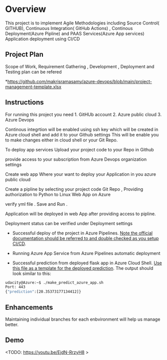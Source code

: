 # Overview

This project is to implement Agile Methodologies including Source Control( GITHUB), Continuous Integration( GitHub Actions) , Continous Deployment(Azure Pipline) and PAAS Services(Azure App services) Application deployment using CI/CD 

## Project Plan

Scope of Work, Requirement Gathering , Development , Deployment and Testing plan can be refered 

*https://github.com/makrisramasamy/azure-devops/blob/main/project-management-template.xlsx

## Instructions

For running this project you need 1. GitHUb account 2. Azure public cloud 3. Azure Devops 

Continous integrtion will be enabled using ssh key which will be created in Azure cloud shell and add it to your Github settings
This will be enable you to make changes either in cloud shell or your Git Repo.

To deploy app services Upload your project code to your Repo in Github

provide access to your subscription from Azure Devops organization settings

Create  web app Where your want to deploy your Application in you azure public cloud

Create a pipline by selecting your project code Git Repo , Providing authorization to Python to Linux Web App on Azure 

verify yml file . Save and Run . 

Application will be deployed in web App after providing access to pipline.

Deployment status can be verified under Deployment settings


* Successful deploy of the project in Azure Pipelines.  [Note the official documentation should be referred to and double checked as you setup CI/CD](https://docs.microsoft.com/en-us/azure/devops/pipelines/ecosystems/python-webapp?view=azure-devops).

* Running Azure App Service from Azure Pipelines automatic deployment

* Successful prediction from deployed flask app in Azure Cloud Shell.  [Use this file as a template for the deployed prediction](https://github.com/udacity/nd082-Azure-Cloud-DevOps-Starter-Code/blob/master/C2-AgileDevelopmentwithAzure/project/starter_files/flask-sklearn/make_predict_azure_app.sh).
The output should look similar to this:

```bash
udacity@Azure:~$ ./make_predict_azure_app.sh
Port: 443
{"prediction":[20.35373177134412]}
```


## Enhancements

Maintaining individual branches for each enbvironment will help us manage better.

## Demo 

<TODO: https://youtu.be/EjdN-RrzyH8 >


